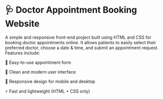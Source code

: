 # 🩺 Doctor Appointment Booking Website
A simple and responsive front-end project built using HTML and CSS for booking doctor appointments online.
It allows patients to easily select their preferred doctor, choose a date & time, and submit an appointment request.
Features include:

📅 Easy-to-use appointment form

🎨 Clean and modern user interface

📱 Responsive design for mobile and desktop

⚡ Fast and lightweight (HTML + CSS only)
